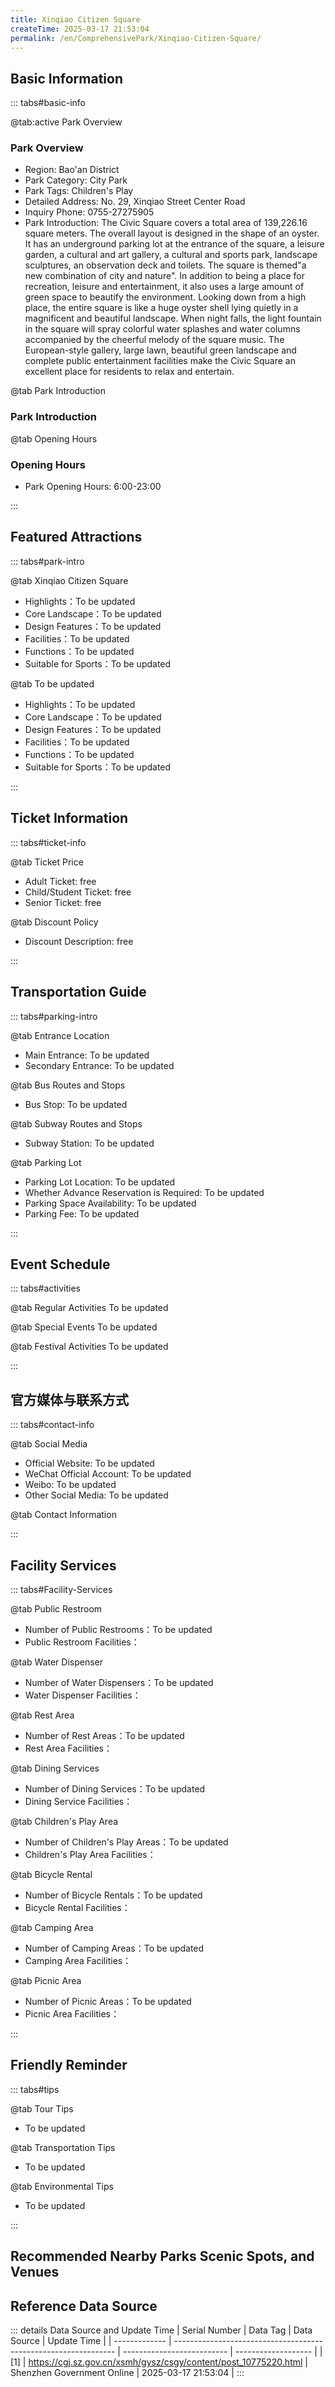 ```yaml
---
title: Xinqiao Citizen Square
createTime: 2025-03-17 21:53:04
permalink: /en/ComprehensivePark/Xinqiao-Citizen-Square/
---
```



<script setup>
import ImageSwiper from '/.vuepress/theme/components/ImageSwiper.vue'
// 轮播图数据
const swiperItems = [
    {
                link: 'https://cgj.sz.gov.cn/img/4/4005/4005949/10775220.png',
                title: 'Xinqiao Citizen Square',
                description: '',
                author: 'Shenzhen Government Online',
                date: '2025/03/17'
                },
  {
                link: 'https://cgj.sz.gov.cn/img/4/4005/4005949/10775220.png',
                title: 'Xinqiao Citizen Square',
                description: '',
                author: 'Shenzhen Government Online',
                date: '2025/03/17'
                }
]
// 配置项
const swiperConfig = {
  height: 500,
  showInfo: true
}
</script>
<!-- 轮播图组件 -->
<ImageSwiper :items="swiperItems" :config="swiperConfig" />



## Basic Information

::: tabs#basic-info

@tab:active Park Overview
### Park Overview
- Region: Bao'an District
- Park Category: City Park
- Park Tags: Children's Play
- Detailed Address: No. 29, Xinqiao Street Center Road
- Inquiry Phone: 0755-27275905
- Park Introduction: The Civic Square covers a total area of 139,226.16 square meters. The overall layout is designed in the shape of an oyster. It has an underground parking lot at the entrance of the square, a leisure garden, a cultural and art gallery, a cultural and sports park, landscape sculptures, an observation deck and toilets. The square is themed"a new combination of city and nature". In addition to being a place for recreation, leisure and entertainment, it also uses a large amount of green space to beautify the environment. Looking down from a high place, the entire square is like a huge oyster shell lying quietly in a magnificent and beautiful landscape. When night falls, the light fountain in the square will spray colorful water splashes and water columns accompanied by the cheerful melody of the square music. The European-style gallery, large lawn, beautiful green landscape and complete public entertainment facilities make the Civic Square an excellent place for residents to relax and entertain.

@tab Park Introduction
### Park Introduction
@tab Opening Hours
### Opening Hours
- Park Opening Hours: 6:00-23:00

:::

## Featured Attractions

::: tabs#park-intro

@tab Xinqiao Citizen Square
<ImageCard
image="https://cgj.sz.gov.cn/images/index20230710_1.png"
    title="Xinqiao Citizen Square"
    description="(1) The 'Pegasus Galloping' landscape platform on the elevated floor in the north of the square. (2) The 'Roman columns' landscape buildings on both sides of the square, and the constellation culture carved above the Roman columns. (3) The ancient Greek statues erected outside the small theater on the southwest side of the square are lifelike, attracting people to pursue ancient Greek mythology and learn about Western culture. (4) The clock tower in the south of the square has dials with Roman numerals on the top of the clock tower. Every time the clock rings on the hour, it resounds through the clouds and echoes melodiously, telling the public the time in an ancient way."
    date=""
    author="Shenzhen Government Online"
/>


- Highlights：To be updated
- Core Landscape：To be updated
- Design Features：To be updated
- Facilities：To be updated
- Functions：To be updated
- Suitable for Sports：To be updated

@tab To be updated
<ImageCard
image="https://cgj.sz.gov.cn/images/index20230710_1.png"
    title="Xinqiao Citizen Square"
    description="(1) The 'Pegasus Galloping' landscape platform on the elevated floor in the north of the square. (2) The 'Roman columns' landscape buildings on both sides of the square, and the constellation culture carved above the Roman columns. (3) The ancient Greek statues erected outside the small theater on the southwest side of the square are lifelike, attracting people to pursue ancient Greek mythology and learn about Western culture. (4) The clock tower in the south of the square has dials with Roman numerals on the top of the clock tower. Every time the clock rings on the hour, it resounds through the clouds and echoes melodiously, telling the public the time in an ancient way."
    date=""
    author="Shenzhen Government Online"
/>


- Highlights：To be updated
- Core Landscape：To be updated
- Design Features：To be updated
- Facilities：To be updated
- Functions：To be updated
- Suitable for Sports：To be updated

:::

## Ticket Information

::: tabs#ticket-info

@tab Ticket Price
- Adult Ticket: free
- Child/Student Ticket: free
- Senior Ticket: free

@tab Discount Policy
- Discount Description: free

:::

## Transportation Guide

::: tabs#parking-intro

@tab Entrance Location
- Main Entrance: To be updated
- Secondary Entrance: To be updated

@tab Bus Routes and Stops
- Bus Stop: To be updated

@tab Subway Routes and Stops
- Subway Station: To be updated

@tab Parking Lot
- Parking Lot Location: To be updated
- Whether Advance Reservation is Required: To be updated
- Parking Space Availability: To be updated
- Parking Fee: To be updated

:::

## Event Schedule

::: tabs#activities

@tab Regular Activities
To be updated

@tab Special Events
To be updated

@tab Festival Activities
To be updated

:::

## 官方媒体与联系方式

::: tabs#contact-info

@tab Social Media
- Official Website: To be updated
- WeChat Official Account: To be updated
- Weibo: To be updated
- Other Social Media: To be updated

@tab Contact Information

:::

## Facility Services

::: tabs#Facility-Services

@tab Public Restroom
- Number of Public Restrooms：To be updated
- Public Restroom Facilities：

@tab Water Dispenser
- Number of Water Dispensers：To be updated
- Water Dispenser Facilities：

@tab Rest Area
- Number of Rest Areas：To be updated
- Rest Area Facilities：

@tab Dining Services
- Number of Dining Services：To be updated
- Dining Service Facilities：

@tab Children's Play Area
- Number of Children's Play Areas：To be updated
- Children's Play Area Facilities：

@tab Bicycle Rental
- Number of Bicycle Rentals：To be updated
- Bicycle Rental Facilities：

@tab Camping Area
- Number of Camping Areas：To be updated
- Camping Area Facilities：

@tab Picnic Area
- Number of Picnic Areas：To be updated
- Picnic Area Facilities：

:::

## Friendly Reminder

::: tabs#tips

@tab Tour Tips
- To be updated

@tab Transportation Tips
- To be updated

@tab Environmental Tips
- To be updated

:::

## Recommended Nearby Parks Scenic Spots, and Venues

<CardGrid>
  <ImageCard
        image="https://cgj.sz.gov.cn/img/4/4005/4005951/10775223.jpg"
        title="Yulong Park"
        description="Yulong Park is located in Minzhi Street, south of Shenzhen North Station, between Beiyulong Road and Jinlong Road, covering an area of about 50,200 square meter"
        href="/en/ComprehensivePark/Yulong-Park/"
        author="Shenzhen Government Online"
        date="2025/01/02"
      />
      <ImageCard
        image="https://cgj.sz.gov.cn/img/4/4005/4005951/10775223.jpg"
        title="Yulong Park"
        description="Yulong Park is located in Minzhi Street, south of Shenzhen North Station, between Beiyulong Road and Jinlong Road, covering an area of about 50,200 square meter"
        href="/en/ComprehensivePark/Yulong-Park/"
        author="Shenzhen Government Online"
        date="2025/01/02"
      />
    </CardGrid>


## Reference Data Source

::: details Data Source and Update Time
| Serial Number | Data Tag                                                        | Data Source                | Update Time         |
| ------------- | --------------------------------------------------------------- | -------------------------- | ------------------- |
| [1]           | https://cgj.sz.gov.cn/xsmh/gysz/csgy/content/post_10775220.html | Shenzhen Government Online | 2025-03-17 21:53:04 |
:::

